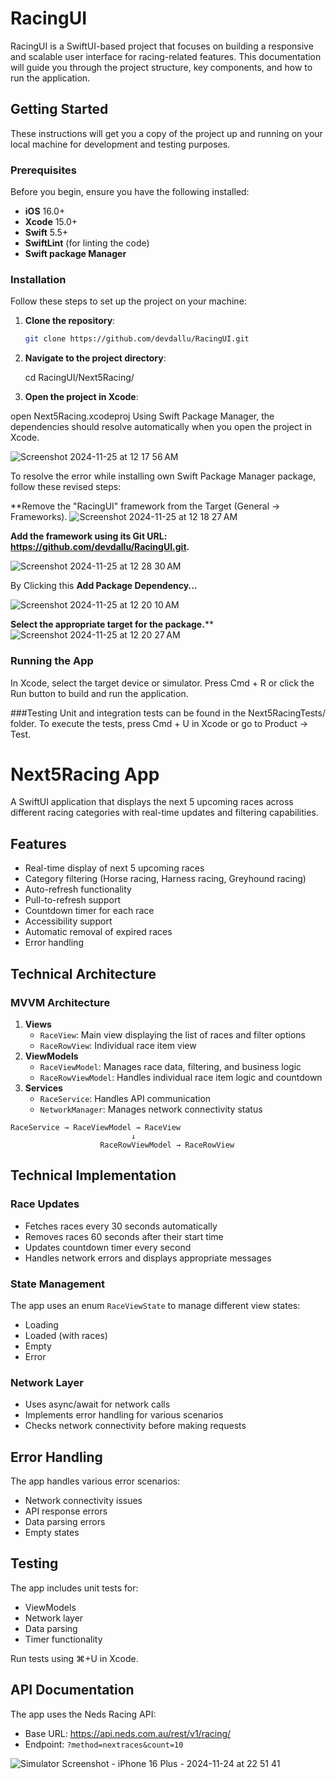 # RacingUI

RacingUI is a SwiftUI-based project that focuses on building a responsive and scalable user interface for racing-related features. This documentation will guide you through the project structure, key components, and how to run the application.

## Getting Started

These instructions will get you a copy of the project up and running on your local machine for development and testing purposes.

### Prerequisites

Before you begin, ensure you have the following installed:

- **iOS** 16.0+
- **Xcode** 15.0+
- **Swift** 5.5+
- **SwiftLint** (for linting the code)
- **Swift package Manager** 

### Installation

Follow these steps to set up the project on your machine:

1. **Clone the repository**:

   ```bash
   git clone https://github.com/devdallu/RacingUI.git
   
2. **Navigate to the project directory**:

   cd RacingUI/Next5Racing/
   
3.  **Open the project in Xcode**:

   open Next5Racing.xcodeproj
   Using Swift Package Manager, the dependencies should resolve automatically when you open the project in Xcode.

![Screenshot 2024-11-25 at 12 17 56 AM](https://github.com/user-attachments/assets/26c2eb66-1801-42fc-b516-ec6fcee079b6)

To resolve the error while installing own Swift Package Manager package, follow these revised steps:

**Remove the "RacingUI" framework from the Target (General -> Frameworks).
![Screenshot 2024-11-25 at 12 18 27 AM](https://github.com/user-attachments/assets/4f5b186d-606f-4e7d-9ab2-1f1e58245f23)

**Add the framework using its Git URL: https://github.com/devdallu/RacingUI.git.**

![Screenshot 2024-11-25 at 12 28 30 AM](https://github.com/user-attachments/assets/38bfdba8-cae2-4451-94b9-625604a2cf92)

By Clicking this **Add Package Dependency...**

![Screenshot 2024-11-25 at 12 20 10 AM](https://github.com/user-attachments/assets/1598c15e-58cc-401b-b231-28c5aebaaeac)

**Select the appropriate target for the package.****
![Screenshot 2024-11-25 at 12 20 27 AM](https://github.com/user-attachments/assets/b89083d9-433d-4c8a-a00a-930d2e6b7372)


### Running the App
In Xcode, select the target device or simulator.
Press Cmd + R or click the Run button to build and run the application.

###Testing
Unit and integration tests can be found in the Next5RacingTests/ folder.
To execute the tests, press Cmd + U in Xcode or go to Product -> Test.

# Next5Racing App

A SwiftUI application that displays the next 5 upcoming races across different racing categories with real-time updates and filtering capabilities.

## Features

- Real-time display of next 5 upcoming races
- Category filtering (Horse racing, Harness racing, Greyhound racing)
- Auto-refresh functionality
- Pull-to-refresh support
- Countdown timer for each race
- Accessibility support
- Automatic removal of expired races
- Error handling

## Technical Architecture

### MVVM Architecture
1. **Views**
   - `RaceView`: Main view displaying the list of races and filter options
   - `RaceRowView`: Individual race item view
2. **ViewModels**
   - `RaceViewModel`: Manages race data, filtering, and business logic
   - `RaceRowViewModel`: Handles individual race item logic and countdown
3. **Services**
   - `RaceService`: Handles API communication
   - `NetworkManager`: Manages network connectivity status
  
```
RaceService → RaceViewModel → RaceView
                           ↓
                    RaceRowViewModel → RaceRowView
```

## Technical Implementation

### Race Updates
- Fetches races every 30 seconds automatically
- Removes races 60 seconds after their start time
- Updates countdown timer every second
- Handles network errors and displays appropriate messages

### State Management
The app uses an enum `RaceViewState` to manage different view states:
- Loading
- Loaded (with races)
- Empty
- Error

### Network Layer
- Uses async/await for network calls
- Implements error handling for various scenarios
- Checks network connectivity before making requests

## Error Handling

The app handles various error scenarios:
- Network connectivity issues
- API response errors
- Data parsing errors
- Empty states

## Testing

The app includes unit tests for:
- ViewModels
- Network layer
- Data parsing
- Timer functionality

Run tests using ⌘+U in Xcode.

## API Documentation

The app uses the Neds Racing API:
- Base URL: https://api.neds.com.au/rest/v1/racing/
- Endpoint: `?method=nextraces&count=10`

![Simulator Screenshot - iPhone 16 Plus - 2024-11-24 at 22 51 41](https://github.com/user-attachments/assets/dcb9d508-920a-4350-8031-cfa9fab3b6df)
